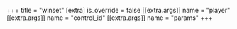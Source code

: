 +++
title = "winset"
[extra]
is_override = false
[[extra.args]]
name = "player"
[[extra.args]]
name = "control_id"
[[extra.args]]
name = "params"
+++